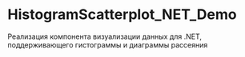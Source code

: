 # HistogramScatterplot_NET_Demo
Реализация компонента визуализации данных для .NET, поддерживающего гистограммы и диаграммы рассеяния
